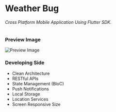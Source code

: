 # Weather Bug
###### Cross Platform Mobile Application Using Flutter SDK.
#
### Preview Image
![Preview Image](https://camo.githubusercontent.com/0b2b8c2f9f1ee4b5beea328771414be6f3cdcea1/68747470733a2f2f64726976652e676f6f676c652e636f6d2f75633f69643d313941314667615a4a5350637931334476623568637863474a5a636a49616e3359)
### Developing Side
- Clean Architecture
- RESTful APIs
- State Management (BloC)
- Push Notifications
- Local Storage
- Location Services
- Screen Responsive Size
